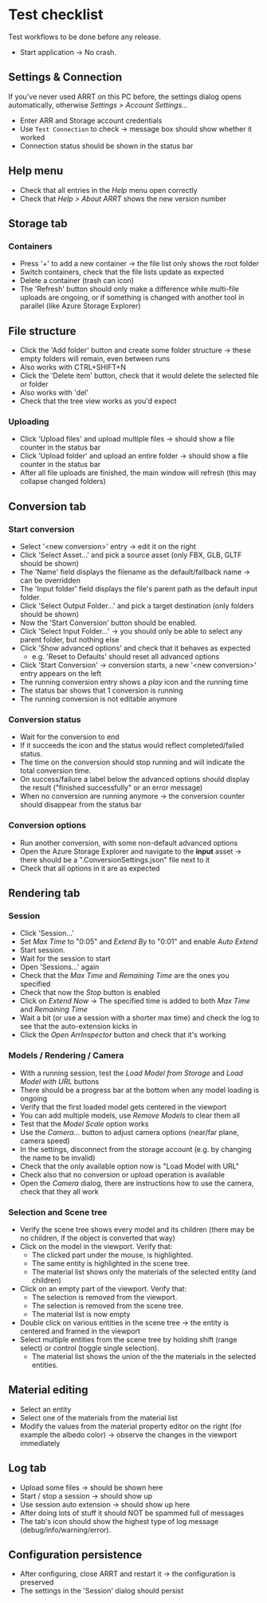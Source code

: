 # Test checklist

Test workflows to be done before any release.

- Start application -> No crash.

## Settings & Connection

If you've never used ARRT on this PC before, the settings dialog opens automatically, otherwise *Settings > Account Settings...*

- Enter ARR and Storage account credentials
- Use `Test Connection` to check -> message box should show whether it worked
- Connection status should be shown in the status bar

## Help menu

- Check that all entries in the *Help* menu open correctly
- Check that *Help > About ARRT* shows the new version number

## Storage tab

### Containers

- Press '+' to add a new container -> the file list only shows the root folder
- Switch containers, check that the file lists update as expected
- Delete a container (trash can icon)
- The 'Refresh' button should only make a difference while multi-file uploads are ongoing, or if something is changed with another tool in parallel (like Azure Storage Explorer)

## File structure

- Click the 'Add folder' button and create some folder structure -> these empty folders will remain, even between runs
- Also works with CTRL+SHIFT+N
- Click the 'Delete item' button, check that it would delete the selected file or folder
- Also works with 'del'
- Check that the tree view works as you'd expect

### Uploading

- Click 'Upload files' and upload multiple files -> should show a file counter in the status bar
- Click 'Upload folder' and upload an entire folder -> should show a file counter in the status bar
- After all file uploads are finished, the main window will refresh (this may collapse changed folders)

## Conversion tab

### Start conversion

- Select '\<new conversion\>' entry -> edit it on the right
- Click 'Select Asset...' and pick a source asset (only FBX, GLB, GLTF should be shown)
- The 'Name' field displays the filename as the default/fallback name -> can be overridden
- The 'Input folder' field displays the file's parent path as the default input folder.
- Click 'Select Output Folder...' and pick a target destination (only folders should be shown)
- Now the 'Start Conversion' button should be enabled.
- Click 'Select Input Folder...' -> you should only be able to select any parent folder, but nothing else
- Click 'Show advanced options' and check that it behaves as expected
  - e.g. 'Reset to Defaults' should reset all advanced options
- Click 'Start Conversion' -> conversion starts, a new '\<new conversion\>' entry appears on the left
- The running conversion entry shows a *play* icon and the running time
- The status bar shows that 1 conversion is running
- The running conversion is not editable anymore

### Conversion status

- Wait for the conversion to end
- If it succeeds the icon and the status would reflect completed/failed status.
- The time on the conversion should stop running and will indicate the total conversion time.
- On success/failure a label below the advanced options should display the result ("finished successfully" or an error message)
- When no conversion are running anymore -> the conversion counter should disappear from the status bar

### Conversion options

- Run another conversion, with some non-default advanced options
- Open the Azure Storage Explorer and navigate to the **input** asset -> there should be a ".ConversionSettings.json" file next to it
- Check that all options in it are as expected

## Rendering tab

### Session

- Click 'Session...'
- Set *Max Time* to "0:05" and *Extend By* to "0:01" and enable *Auto Extend*
- Start session.
- Wait for the session to start
- Open 'Sessions...' again
- Check that the *Max Time* and *Remaining Time* are the ones you specified
- Check that now the *Stop* button is enabled
- Click on *Extend Now* -> The specified time is added to both *Max Time* and *Remaining Time*
- Wait a bit (or use a session with a shorter max time) and check the log to see that the auto-extension kicks in
- Click the *Open ArrInspector* button and check that it's working

### Models / Rendering / Camera

- With a running session, test the *Load Model from Storage* and *Load Model with URL* buttons
- There should be a progress bar at the bottom when any model loading is ongoing
- Verify that the first loaded model gets centered in the viewport
- You can add multiple models, use *Remove Models* to clear them all
- Test that the *Model Scale* option works
- Use the *Camera...* button to adjust camera options (near/far plane, camera speed)
- In the settings, disconnect from the storage account (e.g. by changing the name to be invalid)
- Check that the only available option now is "Load Model with URL"
- Check also that no conversion or upload operation is available
- Open the *Camera* dialog, there are instructions how to use the camera, check that they all work

### Selection and Scene tree

- Verify the scene tree shows every model and its children (there may be no children, if the object is converted that way)
- Click on the model in the viewport. Verify that:
  - The clicked part under the mouse, is highlighted.
  - The same entity is highlighted in the scene tree.
  - The material list shows only the materials of the selected entity (and children)
- Click on an empty part of the viewport. Verify that:
  - The selection is removed from the viewport.
  - The selection is removed from the scene tree.
  - The material list is now empty
- Double click on various entities in the scene tree -> the entity is centered and framed in the viewport
- Select multiple entities from the scene tree by holding shift (range select) or control (toggle single selection).
  - The material list shows the union of the the materials in the selected entities.

## Material editing

- Select an entity
- Select one of the materials from the material list
- Modify the values from the material property editor on the right (for example the albedo color) -> observe the changes in the viewport immediately

## Log tab

- Upload some files -> should be shown here
- Start / stop a session -> should show up
- Use session auto extension -> should show up here
- After doing lots of stuff it should NOT be spammed full of messages
- The tab's icon should show the highest type of log message (debug/info/warning/error).

## Configuration persistence

- After configuring, close ARRT and restart it -> the configuration is preserved
- The settings in the 'Session' dialog should persist
